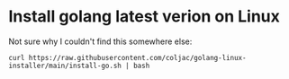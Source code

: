 # Install golang latest verion on Linux

Not sure why I couldn't find this somewhere else:

`curl https://raw.githubusercontent.com/coljac/golang-linux-installer/main/install-go.sh | bash`
